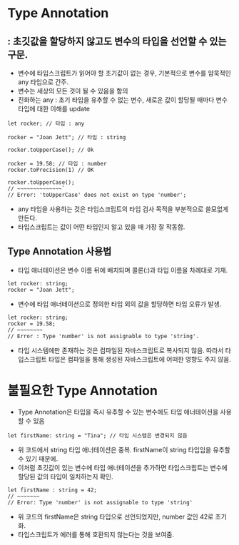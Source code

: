 # Type Annotation

## : 초깃값을 할당하지 않고도 변수의 타입을 선언할 수 있는 구문.

- 변수에 타입스크립트가 읽어야 할 초기값이 없는 경우, 기본적으로 변수를 암묵적인 any 타입으로 간주.
- 변수는 세상의 모든 것이 될 수 있음을 함의
- 진화하는 any : 초기 타입을 유추할 수 없는 변수, 새로운 값이 할당될 때마다 변수 타입에 대한 이해를 update

```
let rocker; // 타입 : any

rocker = "Joan Jett"; // 타입 : string

rocker.toUpperCase(); // Ok

rocker = 19.58; // 타입 : number
rocker.toPrecision(1) // OK

rocker.toUpperCase();
// ~~~~~~~~~~~~~~`
// Error: 'toUpperCase' does not exist on type 'number';

```

- any 타입을 사용하는 것은 타입스크립트의 타입 검사 목적을 부분적으로 쓸모없게 만든다.
- 타입스크립트는 값이 어떤 타입인지 알고 있을 때 가장 잘 작동함.

## Type Annotation 사용법

- 타입 애너테이션은 변수 이름 뒤에 배치되며 콜론(:)과 타입 이름을 차례대로 기재.

```
let rocker: string;
rocker = "Joan Jett";
```

- 변수에 타입 애너테이션으로 정의한 타입 외의 값을 할당하면 타입 오류가 발생.

```
let rocker: string;
rocker = 19.58;
// ~~~~~~~~
// Error : Type 'number' is not assignable to type 'string'.
```

- 타입 시스템에만 존재하는 것은 컴파일된 자바스크립트로 복사되지 않음. 따라서 타입스크립트 타입은 컴파일을 통해 생성된 자바스크립트에 어떠한 영향도 주지 않음.

# 불필요한 Type Annotation

- Type Annotation은 타입을 즉시 유추할 수 있는 변수에도 타입 애너테이션을 사용할 수 있음

```
let firstName: string = "Tina"; // 타입 시스템은 변경되지 않음
```

- 위 코드에서 string 타입 애너테이션은 중복. firstName이 string 타입임을 유추할 수 있기 때문에.
- 이처럼 초깃값이 있는 변수에 타입 애너테이션을 추가하면 타입스크립트는 변수에 할당된 값의 타입이 일치하는지 확인.

```
let firstName : string = 42;
// ~~~~~~~
// Error: Type 'number' is not assignable to type 'string'
```

- 위 코드의 firstName은 string 타입으로 선언되었지만, number 값인 42로 초기화.
- 타입스크립트가 에러를 통해 호환되지 않는다는 것을 보여줌.
